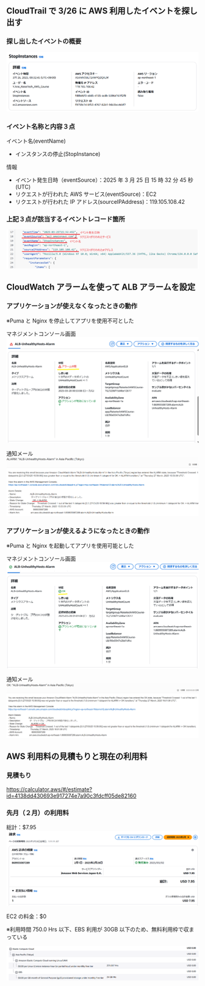 ## CloudTrail で 3/26 に AWS 利用したイベントを探し出す

### 探し出したイベントの概要

![概要](images/lecture06/CloudTrail_StopInstance.png)

### イベント名称と内容３点

イベント名(eventName)

- インスタンスの停止(StopInstance)

情報

- イベント発生日時（eventSource）：2025 年 3 月 25 日 15 時 32 分 45 秒(UTC)
- リクエストが行われた AWS サービス(eventSource)：EC2
- リクエストが行われた IP アドレス(sourceIPAddress)：119.105.108.42

### 上記３点が該当するイベントレコード箇所

![イベントレコード](images/lecture06/CloudTrail_EventRecord.png)

## CloudWatch アラームを使って ALB アラームを設定

### アプリケーションが使えなくなったときの動作

※Puma と Nginx を停止してアプリを使用不可とした

マネジメントコンソール画面
![ALB-Alarm](images/lecture06/ALB-Alarm.png)

通知メール
![ALB-Alarm-Mail](images/lecture06/ALB-Alarm-Mail.png)

### アプリケーションが使えるようになったときの動作

※Puma と Nginx を起動してアプリを使用可能とした

マネジメントコンソール画面
![ALB-OK](images/lecture06/ALB-OK.png)

通知メール
![ALB-OK-Mail](images/lecture06/ALB-OK-Mail.png)

## AWS 利用料の見積もりと現在の利用料

### 見積もり

https://calculator.aws/#/estimate?id=4138dd430693e917274e7a90c3fdcff05de82160

### 先月（２月）の利用料

総計：$7.95
![Billing-Summary](images/lecture06/Billing_Summary.png)

EC2 の料金：$0

※利用時間 750.0 Hrs 以下、EBS 利用が 30GB 以下のため、無料利用枠で収まっている

![Billing-EC2](images/lecture06/Billing_EC2.png)
